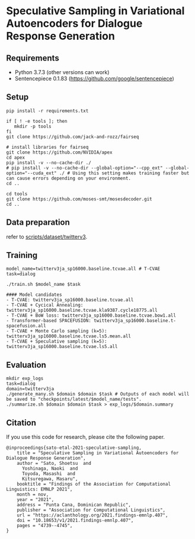 # Speculative Sampling in Variational Autoencoders for Dialogue Response Generation

## Requirements
- Python 3.7.3 (other versions can work)
- Sentencepiece 0.1.83 (https://github.com/google/sentencepiece)


## Setup
```
pip install -r requirements.txt

if [ ! -e tools ]; then
   mkdir -p tools
fi
git clone https://github.com/jack-and-rozz/fairseq

# install libraries for fairseq
git clone https://github.com/NVIDIA/apex
cd apex
pip install -v --no-cache-dir ./
# pip install -v --no-cache-dir --global-option="--cpp_ext" --global-option="--cuda_ext" ./ # Using this setting makes training faster but can cause errors depending on your environment.
cd ..

cd tools
git clone https://github.com/moses-smt/mosesdecoder.git 
cd ..
```


## Data preparation

refer to [scripts/dataset/twitterv3](https://github.com/jack-and-rozz/speculative_sampling/blob/master/scripts/dataset/twitterv3/README.md).

## Training
```
model_name=twitterv3ja_sp16000.baseline.tcvae.all # T-CVAE
task=dialog

./train.sh $model_name $task

#### Model candidates
- T-CVAE: twitterv3ja_sp16000.baseline.tcvae.all
- T-CVAE + Cycical Annealing: twitterv3ja_sp16000.baseline.tcvae.kla9387.cycle18775.all
- T-CVAE + BoW loss: twitterv3ja_sp16000.baseline.tcvae.bow1.all
- Transformer-based SPACEFUSION: twitterv3ja_sp16000.baseline.t-spacefusion.all
- T-CVAE + Monte Carlo sampling (k=5): twitterv3ja_sp16000.baseline.tcvae.ls5.mean.all
- T-CVAE + Speculative sampling (k=5): twitterv3ja_sp16000.baseline.tcvae.ls5.all
```


## Evaluation
```
mkdir exp_logs
task=dialog
domain=twitterv3ja
./generate_many.sh $domain $domain $task # Outputs of each model will be saved to "checkpoints/latest/$model_name/tests".
./summarize.sh $domain $domain $task > exp_logs/$domain.summary

```


## Citation
If you use this code for research, please cite the following paper.
```
@inproceedings{sato-etal-2021-speculative-sampling,
    title = "Speculative Sampling in Variational Autoencoders for Dialogue Response Generation",
    author = "Sato, Shoetsu  and
      Yoshinaga, Naoki  and
      Toyoda, Masashi  and
      Kitsuregawa, Masaru",
    booktitle = "Findings of the Association for Computational Linguistics: EMNLP 2021",
    month = nov,
    year = "2021",
    address = "Punta Cana, Dominican Republic",
    publisher = "Association for Computational Linguistics",
    url = "https://aclanthology.org/2021.findings-emnlp.407",
    doi = "10.18653/v1/2021.findings-emnlp.407",
    pages = "4739--4745",
}
```
